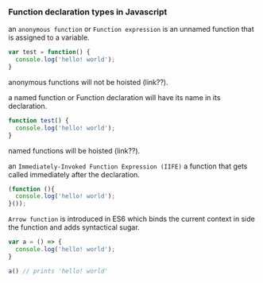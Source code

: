 ### Function declaration types in Javascript

an `anonymous function` or `Function expression` is an unnamed function that is assigned to a variable.

```javascript
var test = function() {
  console.log('hello! world');
}
```

anonymous functions will not be hoisted \(link??\).

a named function or Function declaration will have its name in its declaration.

```javascript
function test() {
  console.log('hello! world');
}
```

named functions will be hoisted \(link??\).

an `Immediately-Invoked Function Expression (IIFE)` a function that gets called immediately after the declaration.

```javascript
(function (){
  console.log('hello! world');
}());
```

`Arrow function` is introduced in ES6 which binds the current context in side the function and adds syntactical sugar.

```javascript
var a = () => {
  console.log('hello! world');
}

a() // prints 'hello! world'
```
